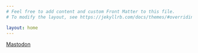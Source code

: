 ```yaml
---
# Feel free to add content and custom Front Matter to this file.
# To modify the layout, see https://jekyllrb.com/docs/themes/#overriding-theme-defaults

layout: home
---
```


<a rel="me" href="https://mastodon.social/@caiohsramos">Mastodon</a>
